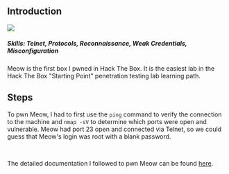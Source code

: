 ## Introduction
<img src="https://i.imgur.com/Z2OyMPq.png">
<br>

##### Skills: Telnet, Protocols, Reconnaissance, Weak Credentials, Misconfiguration

Meow is the first box I pwned in Hack The Box. It is the easiest lab in the Hack The Box "Starting Point" penetration testing lab learning path. 

## Steps
To pwn Meow, I had to first use the `ping` command to verify the connection to the machine and `nmap -sV` to determine which ports were open and vulnerable.
Meow had port 23 open and connected via Telnet, so we could guess that Meow's login was root with a blank password.

<br>


The detailed documentation I followed to pwn Meow can be found [here](https://app.hackthebox.com/starting-point).
